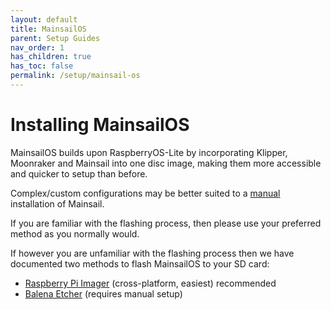 ```yaml
---
layout: default
title: MainsailOS
parent: Setup Guides
nav_order: 1
has_children: true
has_toc: false
permalink: /setup/mainsail-os
---
```


# Installing MainsailOS

MainsailOS builds upon RaspberryOS-Lite by incorporating Klipper, Moonraker and Mainsail into one disc image, making them more accessible and quicker to setup than before. 

Complex/custom configurations may be better suited to a [manual](manual-setup/index.md) installation of Mainsail.

If you are familiar with the flashing process, then please use your preferred method as you normally would. 

If however you are unfamiliar with the flashing process then we have documented two methods to flash MainsailOS to your SD card:

* [Raspberry Pi Imager](mainsailos/pi-imager) (cross-platform, easiest) <span class="label label-red">recommended</span>  
* [Balena Etcher](mainsailos/balena-etcher) (requires manual setup)
